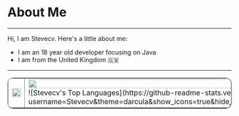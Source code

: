 # About Me

---

Hi, I am Stevecv. Here's a little about me:
  - I am an 18 year old developer focusing on Java
  - I am from the United Kingdom 🇬🇧

  
---

<div align="center">
<table border="1" style="border-radius: 13px">
  <tr>
    <td><div><img style="height: auto; width: 100%;" class="img" src="https://github-readme-stats.vercel.app/api?username=Stevecv&show_icons=true&theme=radical&bg_color=00000000&title_color=0f97e9&text_color=c8ccce&icon_color=21d907&hide_border=true" /></div></td>
    <td><div><img style="height: auto; width: 100%;" class="img" src="https://github-readme-stats.vercel.app/api/top-langs/?username=Stevecv&theme=radical&layout=compact&bg_color=00000000&title_color=0f97e9&text_color=c8ccce&icon_color=21d907&hide_border=true" /></div>
    ![Stevecv's Top Languages](https://github-readme-stats.vercel.app/api/top-langs/?username=Stevecv&theme=darcula&show_icons=true&hide_border=true&layout=compact)
  </tr>
</table>
</div>


